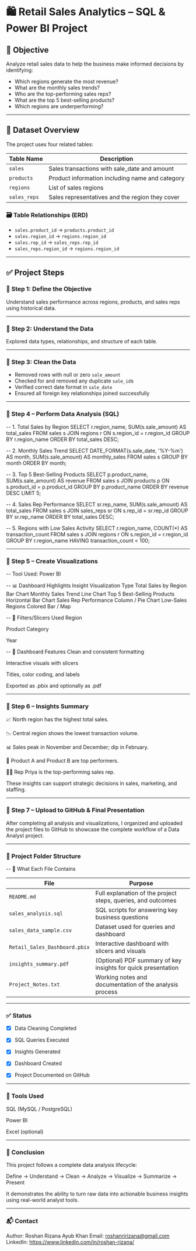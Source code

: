 # 🛍️ Retail Sales Analytics – SQL & Power BI Project

## 📌 Objective

Analyze retail sales data to help the business make informed decisions by identifying:

- Which regions generate the most revenue?
- What are the monthly sales trends?
- Who are the top-performing sales reps?
- What are the top 5 best-selling products?
- Which regions are underperforming?

---

## 📁 Dataset Overview

The project uses four related tables:

| Table Name   | Description                                      |
|--------------|--------------------------------------------------|
| `sales`      | Sales transactions with sale_date and amount     |
| `products`   | Product information including name and category  |
| `regions`    | List of sales regions                            |
| `sales_reps` | Sales representatives and the region they cover  |

### 🗃️ Table Relationships (ERD)

- `sales.product_id` → `products.product_id`
- `sales.region_id` → `regions.region_id`
- `sales.rep_id` → `sales_reps.rep_id`
- `sales_reps.region_id` → `regions.region_id`

---

## ✅ Project Steps

### 🔹 Step 1: Define the Objective

Understand sales performance across regions, products, and sales reps using historical data.

---

### 🔹 Step 2: Understand the Data

Explored data types, relationships, and structure of each table.

---

### 🔹 Step 3: Clean the Data

- Removed rows with null or zero `sale_amount`
- Checked for and removed any duplicate `sale_id`s
- Verified correct date format in `sale_date`
- Ensured all foreign key relationships joined successfully

---

### 🔹 Step 4 – Perform Data Analysis (SQL)

-- 1. Total Sales by Region
SELECT r.region_name, SUM(s.sale_amount) AS total_sales
FROM sales s
JOIN regions r ON s.region_id = r.region_id
GROUP BY r.region_name
ORDER BY total_sales DESC;

-- 2. Monthly Sales Trend
SELECT DATE_FORMAT(s.sale_date, '%Y-%m') AS month, SUM(s.sale_amount) AS monthly_sales
FROM sales s
GROUP BY month
ORDER BY month;

-- 3. Top 5 Best-Selling Products
SELECT p.product_name, SUM(s.sale_amount) AS revenue
FROM sales s
JOIN products p ON s.product_id = p.product_id
GROUP BY p.product_name
ORDER BY revenue DESC
LIMIT 5;

-- 4. Sales Rep Performance
SELECT sr.rep_name, SUM(s.sale_amount) AS total_sales
FROM sales s
JOIN sales_reps sr ON s.rep_id = sr.rep_id
GROUP BY sr.rep_name
ORDER BY total_sales DESC;

-- 5. Regions with Low Sales Activity
SELECT r.region_name, COUNT(*) AS transaction_count
FROM sales s
JOIN regions r ON s.region_id = r.region_id
GROUP BY r.region_name
HAVING transaction_count < 100;

---

### 🔹 Step 5 – Create Visualizations
-- Tool Used: Power BI

-- 📊 Dashboard Highlights
Insight	Visualization Type
Total Sales by Region	Bar Chart
Monthly Sales Trend	Line Chart
Top 5 Best-Selling Products	Horizontal Bar Chart
Sales Rep Performance	Column / Pie Chart
Low-Sales Regions	Colored Bar / Map

-- 🔘 Filters/Slicers Used
Region

Product Category

Year

-- 🎨 Dashboard Features
Clean and consistent formatting

Interactive visuals with slicers

Titles, color coding, and labels

Exported as .pbix and optionally as .pdf

---

### 🔹 Step 6 – Insights Summary
📈 North region has the highest total sales.

📉 Central region shows the lowest transaction volume.

📊 Sales peak in November and December; dip in February.

🥇 Product A and Product B are top performers.

👩‍💼 Rep Priya is the top-performing sales rep.

These insights can support strategic decisions in sales, marketing, and staffing.

---

### 🔹 Step 7 – Upload to GitHub & Final Presentation

After completing all analysis and visualizations, I organized and uploaded the project files to GitHub to showcase the complete workflow of a Data Analyst project.

---

### 📁 Project Folder Structure
-- 🧾 What Each File Contains

| File                          | Purpose                                                         |
|-------------------------------|-----------------------------------------------------------------|
| `README.md`                   | Full explanation of the project steps, queries, and outcomes    |
| `sales_analysis.sql`          | SQL scripts for answering key business questions                |
| `sales_data_sample.csv`       | Dataset used for queries and dashboard                          |
| `Retail_Sales_Dashboard.pbix` | Interactive dashboard with slicers and visuals                  |
| `insights_summary.pdf`        | (Optional) PDF summary of key insights for quick presentation   |
| `Project_Notes.txt`           | Working notes and documentation of the analysis process         |

---

### ✅ Status

- [x] Data Cleaning Completed  
- [x] SQL Queries Executed  
- [x] Insights Generated  
- [x] Dashboard Created  
- [x] Project Documented on GitHub  


---

### 🧰 Tools Used
SQL (MySQL / PostgreSQL)

Power BI

Excel (optional)


---

### 🏁 Conclusion
This project follows a complete data analysis lifecycle:

Define → Understand → Clean → Analyze → Visualize → Summarize → Present

It demonstrates the ability to turn raw data into actionable business insights using real-world analyst tools.

---

### 📬 Contact
Author: Roshan Rizana Ayub Khan
Email: roshanririzana@gmail.com
LinkedIn: https://www.linkedin.com/in/roshan-rizana/




